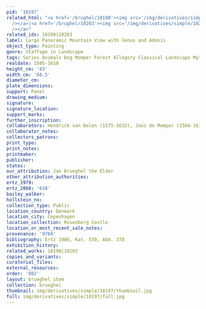 ```yaml
---
pid: '10197'
related_html: "<a href='/brughel/10198'><img src='/img/derivatives/simple/10198/thumbnail.jpg'
  /></a>|<a href='/brughel/10203'><img src='/img/derivatives/simple/10203/thumbnail.jpg'
  /></a>"
related_ids: 10198|10203
label: Large Panoramic Mountain View with Venus and Adonis
object_type: Painting
genre: Staffage in Landscape
tags: Series Animals Dog Momper Forest Allegory Classical Landscape Mythological
realdate: 1605-1610
height_cm: '43'
width_cm: '66.5'
diameter_cm: 
plate_dimensions: 
support: Panel
drawing_medium: 
signature: 
signature_location: 
support_marks: 
further_inscription: 
collaborators: Hendrick van Balen (1575-1632), Joos de Momper (1564-1635)
collaborator_notes: 
collectors_patrons: 
print_type: 
print_notes: 
printmaker: 
publisher: 
states: 
our_attribution: Jan Brueghel the Elder
other_attribution_authorities: 
ertz_1979: 
ertz_2008: '638'
bailey_walker: 
hollstein_no: 
collection_type: Public
location_country: Denmark
location_city: Copenhagen
location_collection: Rosenborg Castle
location_or_most_recent_sale_notes: 
provenance: '9764'
bibliography: Ertz 1986, Kat. 550, Abb. 378
exhibition_history: 
related_works: 10198|10203
copies_and_variants: 
curatorial_files: 
external_resources: 
order: '082'
layout: brueghel_item
collection: brueghel
thumbnail: img/derivatives/simple/10197/thumbnail.jpg
full: img/derivatives/simple/10197/full.jpg
---
```

